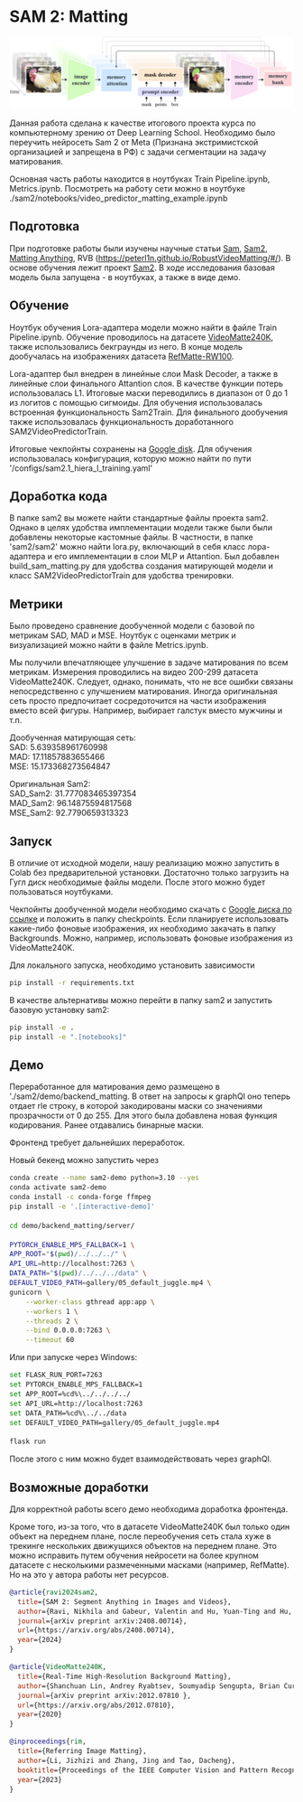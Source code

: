 # SAM 2: Matting

![SAM 2 architecture](sam2/assets/model_diagram.png?raw=true)

Данная работа сделана к качестве итогового проекта курса по компьютерному зрению от Deep Learning School. Необходимо было переучить нейросеть Sam 2 от Meta (Признана экстримистской организацией и запрещена в РФ) с задачи сегментации на задачу матирования.

Основная часть работы находится в ноутбуках Train Pipeline.ipynb, Metrics.ipynb. Посмотреть на работу сети можно в ноутбуке ./sam2/notebooks/video_predictor_matting_example.ipynb

## Подготовка

При подготовке работы были изучены научные статьи [Sam](https://arxiv.org/abs/2304.02643), [Sam2](https://arxiv.org/abs/2408.00714), [Matting Anything](https://arxiv.org/abs/2306.05399), RVB (https://peterl1n.github.io/RobustVideoMatting/#/).
В основе обучения лежит проект [Sam2](https://github.com/facebookresearch/sam2). В ходе исследования базовая модель была запущена - в ноутбуках, а также в виде демо.


## Обучение

Ноутбук обучения Lora-адаптера модели можно найти в файле Train Pipeline.ipynb. Обучение проводилось на датасете [VideoMatte240K](https://grail.cs.washington.edu/projects/background-matting-v2/#/datasets), также использовались бекграунды из него. В конце модель дообучалась на изображениях датасета [RefMatte-RW100](https://github.com/jizhiziLi/rim).

Lora-адаптер был внедрен в линейные слои Mask Decoder, а также в линейные слои финального Attantion слоя. В качестве функции потерь использовалась L1. Итоговые маски переводились в диапазон от 0 до 1 из логитов с помощью сигмоиды. Для обучения использовалась встроенная функциональность Sam2Train. Для финального дообучения также использовалась функциональность доработанного SAM2VideoPredictorTrain.

Итоговые чекпойнты сохранены на [Google disk](https://drive.google.com/file/d/1jilheGaE0vztm3Xp7uk-Eq8_CptnPo02/view?usp=drive_link). Для обучения использовалась конфигурация, которую можно найти по пути '/configs/sam2.1_hiera_l_training.yaml'

## Доработка кода

В папке sam2 вы можете найти стандартные файлы проекта sam2. Однако в целях удобства имплементации модели также были были добавлены некоторые кастомные файлы.
В частности, в папке 'sam2/sam2' можно найти lora.py, включающий в себя класс лора-адаптера и его имплементации в слои MLP и Attantion.
Был добавлен build_sam_matting.py для удобства создания матирующей модели и класс SAM2VideoPredictorTrain для удобства тренировки.

## Метрики

Было проведено сравнение дообученной модели с базовой по метрикам SAD, MAD и MSE.
Ноутбук с оценками метрик и визуализацией можно найти в файле Metrics.ipynb.

Мы получили впечатляющее улучшение в задаче матирования по всем метрикам. Измерения проводились на видео 200-299 датасета VideoMatte240K. 
Следует, однако, понимать, что не все ошибки связаны непосредственно с улучшением матирования. Иногда оригинальная сеть просто предпочитает сосредоточится на части изображения вместо всей фигуры.
Например, выбирает галстук вместо мужчины и т.п.

Дообученная матирующая сеть:   
SAD: 5.639358961760998   
MAD: 17.11857883655466   
MSE: 15.173368273564847

Оригинальная Sam2:   
SAD_Sam2: 31.777083465397354   
MAD_Sam2: 96.14875594817568   
MSE_Sam2: 92.7790659313323

## Запуск

В отличие от исходной модели, нашу реализацию можно запустить в Colab без предварительной установки. Достаточно только загрузить на Гугл диск необходимые файлы модели. После этого можно будет пользоваться ноутбуками.

Чекпойнты дообученной модели необходимо скачать с [Google диска по ссылке](https://drive.google.com/file/d/1jilheGaE0vztm3Xp7uk-Eq8_CptnPo02/view?usp=drive_link) и положить в папку checkpoints.
Если планируете использовать какие-либо фоновые изображения, их необходимо закачать в папку Backgrounds. Можно, например, использовать фоновые изображения из VideoMatte240K.

Для локального запуска, необходимо установить зависимости

```bash
pip install -r requirements.txt
```

В качестве альтернативы можно перейти в папку sam2 и запустить базовую установку sam2:

```bash
pip install -e .
pip install -e ".[notebooks]"
```
## Демо

Переработанное для матирования демо размещено в './sam2/demo/backend_matting. В ответ на запросы к graphQl оно теперь отдает rle строку, в которой закодированы маски со значениями прозрачности от 0 до 255. Для этого была добавлена новая функция кодирования. Ранее отдавались бинарные маски.

Фронтенд требует дальнейших переработок.

Новый бекенд можно запустить через 

```bash
conda create --name sam2-demo python=3.10 --yes
conda activate sam2-demo
conda install -c conda-forge ffmpeg
pip install -e '.[interactive-demo]'

cd demo/backend_matting/server/

PYTORCH_ENABLE_MPS_FALLBACK=1 \
APP_ROOT="$(pwd)/../../../" \
API_URL=http://localhost:7263 \
DATA_PATH="$(pwd)/../../../data" \
DEFAULT_VIDEO_PATH=gallery/05_default_juggle.mp4 \
gunicorn \
    --worker-class gthread app:app \
    --workers 1 \
    --threads 2 \
    --bind 0.0.0.0:7263 \
    --timeout 60
```

Или при запуске через Windows:

```bash
set FLASK_RUN_PORT=7263
set PYTORCH_ENABLE_MPS_FALLBACK=1
set APP_ROOT=%cd%\../../../../
set API_URL=http://localhost:7263
set DATA_PATH=%cd%\../../data
set DEFAULT_VIDEO_PATH=gallery/05_default_juggle.mp4

flask run
```

После этого с ним можно будет взаимодействовать через graphQl.

## Возможные доработки

Для корректной работы всего демо необходима доработка фронтенда.

Кроме того, из-за того, что в датасете VideoMatte240K был только один объект на переднем плане, после переобучения сеть стала хуже в трекинге нескольких движущихся объектов на переднем плане.
Это можно исправить путем обучения нейросети на более крупном датасете с несколькими размеченными масками (например, RefMatte). Но на это у автора работы нет ресурсов.

```bibtex
@article{ravi2024sam2,
  title={SAM 2: Segment Anything in Images and Videos},
  author={Ravi, Nikhila and Gabeur, Valentin and Hu, Yuan-Ting and Hu, Ronghang and Ryali, Chaitanya and Ma, Tengyu and Khedr, Haitham and R{\"a}dle, Roman and Rolland, Chloe and Gustafson, Laura and Mintun, Eric and Pan, Junting and Alwala, Kalyan Vasudev and Carion, Nicolas and Wu, Chao-Yuan and Girshick, Ross and Doll{\'a}r, Piotr and Feichtenhofer, Christoph},
  journal={arXiv preprint arXiv:2408.00714},
  url={https://arxiv.org/abs/2408.00714},
  year={2024}
}
```


```bibtex
@article{VideoMatte240K,
  title={Real-Time High-Resolution Background Matting},
  author={Shanchuan Lin, Andrey Ryabtsev, Soumyadip Sengupta, Brian Curless, Steve Seitz, Ira Kemelmacher-Shlizerman},
  journal={arXiv preprint arXiv:2012.07810 },
  url={https://arxiv.org/abs/2012.07810},
  year={2020}
}
```

```bibtex
@inproceedings{rim,
  title={Referring Image Matting},
  author={Li, Jizhizi and Zhang, Jing and Tao, Dacheng},
  booktitle={Proceedings of the IEEE Computer Vision and Pattern Recognition},
  year={2023}
}
```
